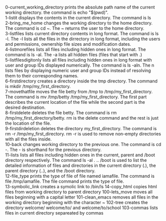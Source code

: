 0-current_working_directory prints the absolute path name of the current working directory. the command is echo "$(pwd)".  
1-listit displays the contents in the current directory. The command is ls  
2-bring_me_home changes the working directory to the home directory. The command is cd ~. The ~ returns the user to the home directory.  
3-listfiles lists current directory contents in long format. The command is ls -l. The -l lists all the files in the dirrectory in long format, including the users and permissions, ownership file sizes and modification dates.  
4-listmorefiles lists all files including hidden ones in long format. The command is ls -al. The -a lists all hidden files (files that start with .)  
5-listfilesdigitonly lists all files including hidden ones in long format with user and group IDs displayed numerically. The command is ls -aln. The n lists files by displaying numeric user and group IDs instead of resolving them to their corresponding names.  
6-firstdirectory creates a directory inside the tmp directory. The command is mkdir /tmp/my_first_directory.  
7-movethatfile moves the file betty from /tmp to /tmp/my_first_directory. The command is mv /tmp/betty /tmp/my_first_directory. The first part describes the current location of the file while the second part is the desired destination.  
8-firstdelete deletes the file betty. The command is rm /tmp/my_first_directory/betty. rm is the delete command and the rest is just the location of the file.  
9-firstdirdeletion deletes the directory my_first_directory. The command is rm -r /tmp/my_first_directory. rm -r is used to remove non-empty directories with all the files inside.  
10-back changes working directory to the previous one. The command is cd -. The  - is shorthand for the previous directory.  
11-lists lists all files including hidden ones in the current, parent and /boot directory respectively. The command ls -al . .. /boot is used to list the detailed information of files and directories in the current directory (.), the parent directory (..), and the /boot directory.  
12-file_type prints the type of file of file named iamafile. The command is file /tmp/iamafile. The file command prints the type of file.  
13-symbolic_link creates a symolic link to /bin/ls
14-copy_html copies html files from working directory to parent directory
100-lets_move moves all files beginning with a capital letter
101-clean_emacs removes all files in the working directory beginning with the character ~
102-tree creates the directory welcome/ welcome/to/ and welcome/to/school
103-commas lists files in current directory separeated by commas

